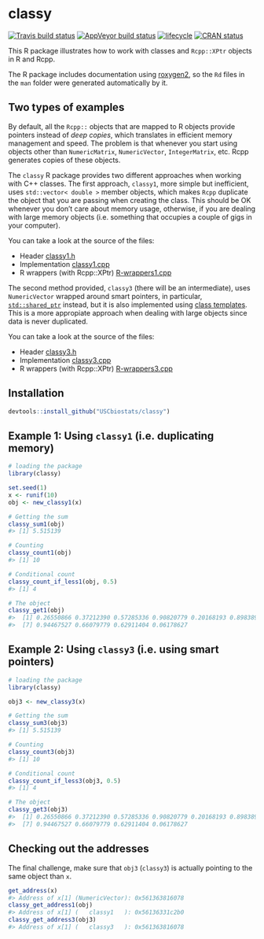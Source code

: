 
<!-- README.md is generated from README.Rmd. Please edit that file -->

# classy

[![Travis build
status](https://travis-ci.org/USCbiostats/classy.svg?branch=master)](https://travis-ci.org/USCbiostats/classy)
[![AppVeyor build
status](https://ci.appveyor.com/api/projects/status/github/USCbiostats/classy?branch=master&svg=true)](https://ci.appveyor.com/project/USCbiostats/classy)
[![lifecycle](https://img.shields.io/badge/lifecycle-experimental-orange.svg)](https://www.tidyverse.org/lifecycle/#experimental)
[![CRAN
status](https://www.r-pkg.org/badges/version/classy)](https://cran.r-project.org/package=classy)

This R package illustrates how to work with classes and `Rcpp::XPtr`
objects in R and Rcpp.

The R package includes documentation using
[roxygen2](https://cran.r-project.org/package=roxygen2), so the `Rd`
files in the `man` folder were generated automatically by it.

## Two types of examples

By default, all the `Rcpp::` objects that are mapped to R objects
provide pointers instead of *deep copies*, which translates in efficient
memory management and speed. The problem is that whenever you start
using objects other than `NumericMatrix`, `NumericVector`,
`IntegerMatrix`, etc. Rcpp generates copies of these objects.

The `classy` R package provides two different approaches when working
with C++ classes. The first approach, `classy1`, more simple but
inefficient, uses `std::vector< double >` member objects, which makes
`Rcpp` duplicate the object that you are passing when creating the
class. This should be OK whenever you don’t care about memory usage,
otherwise, if you are dealing with large memory objects (i.e. something
that occupies a couple of gigs in your computer).

You can take a look at the source of the files:

-   Header [classy1.h](src/classy1.h)
-   Implementation [classy1.cpp](src/classy1.cpp)
-   R wrappers (with Rcpp::XPtr) [R-wrappers1.cpp](src/R-wrappers1.cpp)

The second method provided, `classy3` (there will be an intermediate),
uses `NumericVector` wrapped around smart pointers, in particular,
[`std::shared_ptr`](https://en.cppreference.com/w/cpp/memory/shared_ptr)
instead, but it is also implemented using [class
templates](https://en.wikipedia.org/wiki/Template_(C%2B%2B)#Class_templates).
This is a more appropiate approach when dealing with large objects since
data is never duplicated.

You can take a look at the source of the files:

-   Header [classy3.h](src/classy3.h)
-   Implementation [classy3.cpp](src/classy3.cpp)
-   R wrappers (with Rcpp::XPtr) [R-wrappers3.cpp](src/R-wrappers3.cpp)

## Installation

``` r
devtools::install_github("USCbiostats/classy")
```

## Example 1: Using `classy1` (i.e. duplicating memory)

``` r
# loading the package
library(classy)

set.seed(1)
x <- runif(10)
obj <- new_classy1(x)

# Getting the sum
classy_sum1(obj)
#> [1] 5.515139

# Counting
classy_count1(obj)
#> [1] 10

# Conditional count
classy_count_if_less1(obj, 0.5)
#> [1] 4

# The object
classy_get1(obj)
#>  [1] 0.26550866 0.37212390 0.57285336 0.90820779 0.20168193 0.89838968
#>  [7] 0.94467527 0.66079779 0.62911404 0.06178627
```

## Example 2: Using `classy3` (i.e. using smart pointers)

``` r
# loading the package
library(classy)

obj3 <- new_classy3(x)

# Getting the sum
classy_sum3(obj3)
#> [1] 5.515139

# Counting
classy_count3(obj3)
#> [1] 10

# Conditional count
classy_count_if_less3(obj3, 0.5)
#> [1] 4

# The object
classy_get3(obj3)
#>  [1] 0.26550866 0.37212390 0.57285336 0.90820779 0.20168193 0.89838968
#>  [7] 0.94467527 0.66079779 0.62911404 0.06178627
```

## Checking out the addresses

The final challenge, make sure that `obj3` (`classy3`) is actually
pointing to the same object than `x`.

``` r
get_address(x)
#> Address of x[1] (NumericVector): 0x561363816078
classy_get_address1(obj)
#> Address of x[1] (   classy1   ): 0x56136331c2b0
classy_get_address3(obj3)
#> Address of x[1] (   classy3   ): 0x561363816078
```
